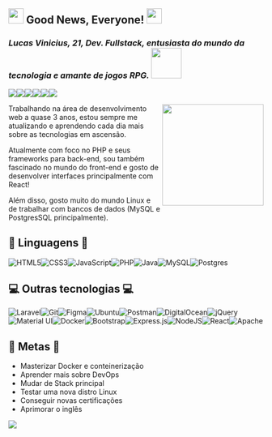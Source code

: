 ## <img src="https://www.clipartmax.com/png/full/376-3762628_professor-farnsworth-professor-farnsworth.png" width="30px">  Good News, Everyone! <img src="https://www.clipartmax.com/png/full/376-3762628_professor-farnsworth-professor-farnsworth.png" width="30px"> 
### *Lucas Vinicius, 21, Dev. Fullstack, entusiasta do mundo da tecnologia e amante de jogos RPG.* <img src="https://giffiles.alphacoders.com/146/14693.gif" width="60px">

<a href="https://vscs-portfolio.herokuapp.com/" target="_blank"><img src="https://img.shields.io/badge/Portfolio-%23000000.svg?style=for-the-badge&logo=firefox&logoColor=#FF7139" /></a><a href="https://steamcommunity.com/id/VSCS" target="_blank"><img src="https://img.shields.io/badge/Steam-000000?style=for-the-badge&logo=steam&logoColor=white" /></a><a href="https://www.instagram.com/lucasvscs/" target="_blank"><img src="https://img.shields.io/badge/Instagram-E4405F?style=for-the-badge&logo=instagram&logoColor=white" /></a><a href="mailto:lucasvscs@outlook.com" target="_blank"><img src="https://img.shields.io/badge/Microsoft_Outlook-0078D4?style=for-the-badge&logo=microsoft-outlook&logoColor=white" /></a><a href="https://www.linkedin.com/in/lucasvscs/" target="_blank"><img src="https://img.shields.io/badge/LinkedIn-0077B5?style=for-the-badge&logo=linkedin&logoColor=white" /></a><a href="https://t.me/lucasvscs" target="_blank"><img src="https://img.shields.io/badge/Telegram-2CA5E0?style=for-the-badge&logo=telegram&logoColor=white" /></a>

<img align='right' src='https://raw.githubusercontent.com/LucasVSCS/my-portfolio/master/img/vscsLogo.png' width='200"'>

Trabalhando na área de desenvolvimento web a quase 3 anos, estou sempre me atualizando e aprendendo cada dia mais sobre as tecnologias em ascensão.

Atualmente com foco no PHP e seus frameworks para back-end, sou também fascinado no mundo do front-end e gosto de desenvolver interfaces principalmente com React!

Além disso, gosto muito do mundo Linux e de trabalhar com bancos de dados (MySQL e PostgresSQL principalmente).

## :robot: Linguagens :robot:

![HTML5](https://img.shields.io/badge/html5-%23E34F26.svg?style=for-the-badge&logo=html5&logoColor=white)![CSS3](https://img.shields.io/badge/css3-%231572B6.svg?style=for-the-badge&logo=css3&logoColor=white)![JavaScript](https://img.shields.io/badge/javascript-%23323330.svg?style=for-the-badge&logo=javascript&logoColor=%23F7DF1E)![PHP](https://img.shields.io/badge/php-%23777BB4.svg?style=for-the-badge&logo=php&logoColor=white)![Java](https://img.shields.io/badge/java-%23ED8B00.svg?style=for-the-badge&logo=java&logoColor=white)![MySQL](https://img.shields.io/badge/mysql-%2300f.svg?style=for-the-badge&logo=mysql&logoColor=white)![Postgres](https://img.shields.io/badge/postgres-%23316192.svg?style=for-the-badge&logo=postgresql&logoColor=white)

## :computer: Outras tecnologias :computer:

![Laravel](https://img.shields.io/badge/laravel-%23FF2D20.svg?style=for-the-badge&logo=laravel&logoColor=white)![Git](https://img.shields.io/badge/git-%23F05033.svg?style=for-the-badge&logo=git&logoColor=white)![Figma](https://img.shields.io/badge/figma-%23F24E1E.svg?style=for-the-badge&logo=figma&logoColor=white)![Ubuntu](https://img.shields.io/badge/Ubuntu-E95420?style=for-the-badge&logo=ubuntu&logoColor=white)![Postman](https://img.shields.io/badge/Postman-FF6C37?style=for-the-badge&logo=postman&logoColor=white)![DigitalOcean](https://img.shields.io/badge/DigitalOcean-%230167ff.svg?style=for-the-badge&logo=digitalOcean&logoColor=white)![jQuery](https://img.shields.io/badge/jquery-%230769AD.svg?style=for-the-badge&logo=jquery&logoColor=white)![Material UI](https://img.shields.io/badge/materialui-%230081CB.svg?style=for-the-badge&logo=material-ui&logoColor=white)![Docker](https://img.shields.io/badge/docker-%230db7ed.svg?style=for-the-badge&logo=docker&logoColor=white)![Bootstrap](https://img.shields.io/badge/bootstrap-%23563D7C.svg?style=for-the-badge&logo=bootstrap&logoColor=white)![Express.js](https://img.shields.io/badge/express.js-%23404d59.svg?style=for-the-badge&logo=express&logoColor=%2361DAFB)![NodeJS](https://img.shields.io/badge/node.js-6DA55F?style=for-the-badge&logo=node.js&logoColor=white)![React](https://img.shields.io/badge/react-%2320232a.svg?style=for-the-badge&logo=react&logoColor=%2361DAFB)![Apache](https://img.shields.io/badge/apache-%23D42029.svg?style=for-the-badge&logo=apache&logoColor=white)

## :rocket: Metas :rocket:	

- Masterizar Docker e conteinerização
- Aprender mais sobre DevOps
- Mudar de Stack principal
- Testar uma nova distro Linux
- Conseguir novas certificações
- Aprimorar o inglês

![](https://komarev.com/ghpvc/?username=lucasvscs)
